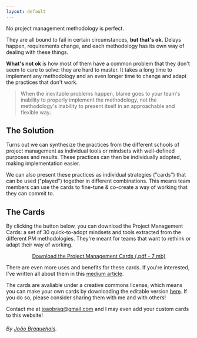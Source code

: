 ```yaml
---
layout: default
---
```


No project management methodology is perfect. 

They are all bound to fail in certain circumstances, <b>but that's ok.</b> Delays happen, requirements change, and each methodology has its own way of dealing with these things.

<b>What's not ok</b> is how most of them have a common problem that they don't seem to care to solve: they are hard to master. It takes a long time to implement any methodology and an even longer time to change and adapt the practices that don't work. 

<blockquote>When the inevitable problems happen, blame goes to your team's inability to properly implement the methodology, not the methodology's inability to present itself in an approachable and flexible way.</blockquote>

## The Solution

Turns out we can synthesize the practices from the different schools of project management as individual tools or mindsets with well-defined purposes and results. These practices can then be individually adopted, making implementation easier.

We can also present these practices as individual strategies ("cards") that can be used ("played") together in different combinations. This means team members can use the cards to fine-tune & co-create a way of working that they can commit to.

## The Cards

By clicking the button below, you can download the Project Management Cards: a set of 30 quick-to-adopt mindsets and tools extracted from the different PM methodologies. They're meant for teams that want to rethink or adapt their way of working.

<center><a class="button" href="https://drive.google.com/file/d/0Bx7a4ezS_IRuUWVFZlZxN1RYdXM/view">Download the Project Management Cards (.pdf - 7 mb)</a></center>

There are even more uses and benefits for these cards. If you're interested, I've written all about them in this <a href="https://medium.com/@joaobraq">medium article</a>.

The cards are avaliable under a creative commons license, which means you can make your own cards by downloading the editable version <a href="https://drive.google.com/drive/folders/0Bx7a4ezS_IRuRHhFTHpaNkwwYTg">here</a>. If you do so, please consider sharing them with me and with others! 

Contact me at <a href="mailto:joaobraq@gmail.com">joaobraq@gmail.com</a> and I may even add your custom cards to this website!

###### By <a href="https://medium.com/@joaobraq">João Braquehais</a>.